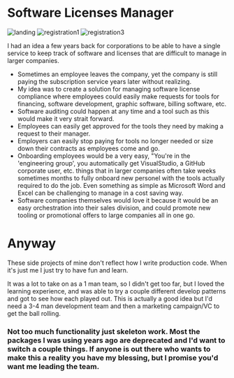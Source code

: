 # Software Licenses Manager

![landing](https://user-images.githubusercontent.com/5776784/80899467-77472100-8cde-11ea-82bc-58a650770ed7.png)
![registration1](https://user-images.githubusercontent.com/5776784/80899468-78784e00-8cde-11ea-93d6-d06d35bb5be4.png)
![registration3](https://user-images.githubusercontent.com/5776784/80899470-79a97b00-8cde-11ea-875b-7643bcfe75da.png)

I had an idea a few years back for corporations to be able to have a single service to keep track of software and licenses that are difficult to manage in larger companies.
 - Sometimes an employee leaves the company, yet the company is still paying the subscription service years later without realizing.
 - My idea was to create a solution for managing software license compliance where employees could easily make requests for tools for financing, software development, graphic software, billing software, etc.
  - Software auditing could happen at any time and a tool such as this would make it very strait forward.
  - Employees can easily get approved for the tools they need by making a request to their manager.
  - Employers can easily stop paying for tools no longer needed or size down their contracts as employees come and go.
  - Onboarding employees would be a very easy, "You're in the 'engineering group', you automatically get VisualStudio, a GitHub corporate user, etc. things that in larger companies often take weeks sometimes months to fully onboard new personel with the tools actually required to do the job. Even something as simple as Microsoft Word and Excel can be challenging to manage in a cost saving way.
  - Software companies themselves would love it because it would be an easy orchestration into their sales division, and could promote new tooling or promotional offers to large companies all in one go.

# Anyway

These side projects of mine don't reflect how I write production code. When it's just me I just try to have fun and learn.

It was a lot to take on as a 1 man team, so I didn't get too far, but I loved the learning experience, and was able to try a couple different develop patterns and got to see how each played out. This is actually a good idea but I'd need a 3-4 man development team and then a marketing campaign/VC to get the ball rolling.

### Not too much functionality just skeleton work. Most the packages I was using years ago are deprecated and I'd want to switch a couple things. If anyone is out there who wants to make this a reality you have my blessing, but I promise you'd want me leading the team.
